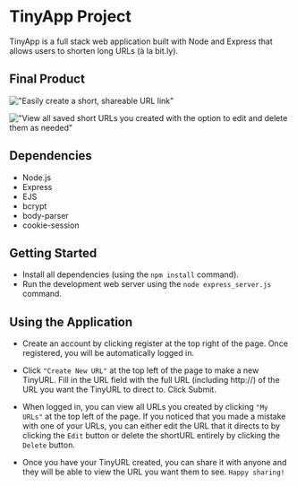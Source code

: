 # TinyApp Project

TinyApp is a full stack web application built with Node and Express that allows users to shorten long URLs (à la bit.ly).

## Final Product

!["Easily create a short, shareable URL link"](tinyapp/assets/TinyURL.png)

!["View all saved short URLs you created with the option to edit and delete them as needed"](tinyapp/assets/ViewURLs.png)

## Dependencies

- Node.js
- Express
- EJS
- bcrypt
- body-parser
- cookie-session


## Getting Started

- Install all dependencies (using the `npm install` command).
- Run the development web server using the `node express_server.js` command.

## Using the Application 

- Create an account by clicking register at the top right of the page. Once registered, you will be automatically logged in.

- Click `"Create New URL"` at the top left of the page to make a new TinyURL. Fill in the URL field with the full URL (including http://) of the URL you want the TinyURL to direct to. Click Submit.

- When logged in, you can view all URLs you created by clicking `"My URLs"` at the top left of the page. If you noticed that you made a mistake with one of your URLs, you can either edit the URL that it directs to by clicking the `Edit` button or delete the shortURL entirely by clicking the `Delete` button.

- Once you have your TinyURL created, you can share it with anyone and they will be able to view the URL you want them to see. `Happy sharing!`